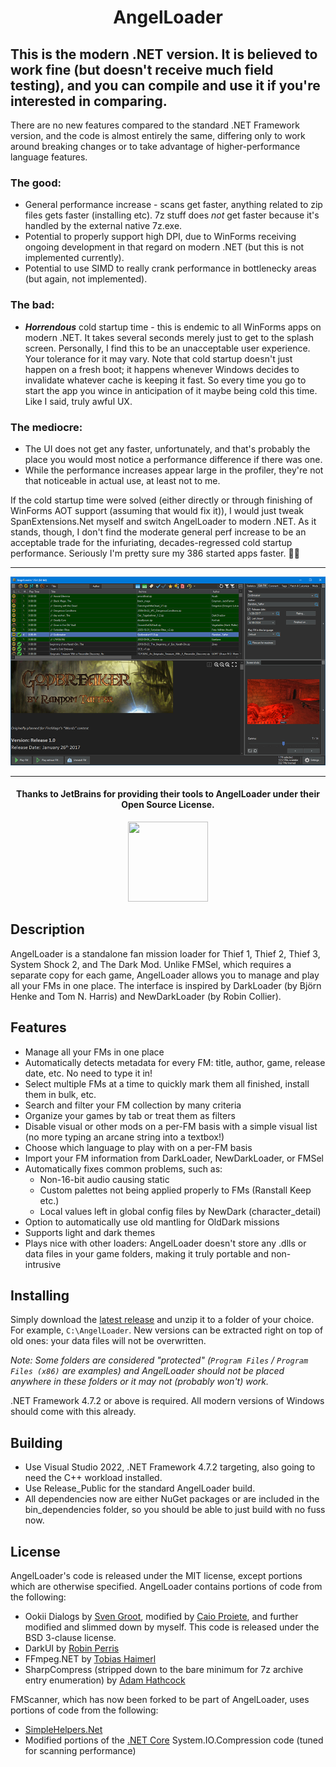 <h1 align="center">
AngelLoader

## This is the modern .NET version. It is believed to work fine (but doesn't receive much field testing), and you can compile and use it if you're interested in comparing.

There are no new features compared to the standard .NET Framework version, and the code is almost entirely the same, differing only to work around breaking changes or to take advantage of higher-performance language features.

### The good:
- General performance increase - scans get faster, anything related to zip files gets faster (installing etc). 7z stuff does _not_ get faster because it's handled by the external native 7z.exe.
- Potential to properly support high DPI, due to WinForms receiving ongoing development in that regard on modern .NET (but this is not implemented currently).
- Potential to use SIMD to really crank performance in bottlenecky areas (but again, not implemented).

### The bad:
- **_Horrendous_** cold startup time - this is endemic to all WinForms apps on modern .NET. It takes several seconds merely just to get to the splash screen. Personally, I find this to be an unacceptable user experience. Your tolerance for it may vary. Note that cold startup doesn't just happen on a fresh boot; it happens whenever Windows decides to invalidate whatever cache is keeping it fast. So every time you go to start the app you wince in anticipation of it maybe being cold this time. Like I said, truly awful UX.

### The mediocre:
- The UI does not get any faster, unfortunately, and that's probably the place you would most notice a performance difference if there was one.
- While the performance increases appear large in the profiler, they're not that noticeable in actual use, at least not to me.

If the cold startup time were solved (either directly or through finishing of WinForms AOT support (assuming that would fix it)), I would just tweak SpanExtensions.Net myself and switch AngelLoader to modern .NET. As it stands, though, I don't find the moderate general perf increase to be an acceptable trade for the infuriating, decades-regressed cold startup performance. Seriously I'm pretty sure my 386 started apps faster. 🤷‍♂️

<hr/>

</h1>
<p align="center"><img src="https://github.com/FenPhoenix/AngelLoader/blob/master/docs/images/main_window_v194_900w.png" /></p>

<hr>
<h4 align="center">
Thanks to JetBrains for providing their tools to AngelLoader under their Open Source License.
</h4>
<p align="center">
<a href="https://jb.gg/OpenSourceSupport"><img src="https://resources.jetbrains.com/storage/products/company/brand/logos/jb_beam.svg" width="128" height="128"/></a>
</p>

## Description
AngelLoader is a standalone fan mission loader for Thief 1, Thief 2, Thief 3, System Shock 2, and The Dark Mod. Unlike FMSel, which requires a separate copy for each game, AngelLoader allows you to manage and play all your FMs in one place. The interface is inspired by DarkLoader (by Björn Henke and Tom N. Harris) and NewDarkLoader (by Robin Collier).

## Features
- Manage all your FMs in one place
- Automatically detects metadata for every FM: title, author, game, release date, etc. No need to type it in!
- Select multiple FMs at a time to quickly mark them all finished, install them in bulk, etc.
- Search and filter your FM collection by many criteria
- Organize your games by tab or treat them as filters
- Disable visual or other mods on a per-FM basis with a simple visual list (no more typing an arcane string into a textbox!)
- Choose which language to play with on a per-FM basis
- Import your FM information from DarkLoader, NewDarkLoader, or FMSel
- Automatically fixes common problems, such as:
  - Non-16-bit audio causing static
  - Custom palettes not being applied properly to FMs (Ranstall Keep etc.)
  - Local values left in global config files by NewDark (character_detail)
- Option to automatically use old mantling for OldDark missions
- Supports light and dark themes
- Plays nice with other loaders: AngelLoader doesn't store any .dlls or data files in your game folders, making it truly portable and non-intrusive

## Installing
Simply download the [latest release](https://github.com/FenPhoenix/AngelLoader/releases) and unzip it to a folder of your choice. For example, `C:\AngelLoader`. New versions can be extracted right on top of old ones: your data files will not be overwritten.

*Note: Some folders are considered "protected" (`Program Files` / `Program Files (x86)` are examples) and AngelLoader should not be placed anywhere in these folders or it may not (probably won't) work.*

.NET Framework 4.7.2 or above is required. All modern versions of Windows should come with this already.

## Building
- Use Visual Studio 2022, .NET Framework 4.7.2 targeting, also going to need the C++ workload installed.
- Use Release_Public for the standard AngelLoader build.
- All dependencies now are either NuGet packages or are included in the bin_dependencies folder, so you should be able to just build with no fuss now.

## License
AngelLoader's code is released under the MIT license, except portions which are otherwise specified.
AngelLoader contains portions of code from the following:
- Ookii Dialogs by [Sven Groot](http://www.ookii.org/software/dialogs/), modified by [Caio Proiete](https://github.com/caioproiete/ookii-dialogs-winforms), and further modified and slimmed down by myself. This code is released under the BSD 3-clause license.
- DarkUI by [Robin Perris](https://github.com/RobinPerris/DarkUI)
- FFmpeg.NET by [Tobias Haimerl](https://github.com/cmxl/FFmpeg.NET)
- SharpCompress (stripped down to the bare minimum for 7z archive entry enumeration) by [Adam Hathcock](https://github.com/adamhathcock/sharpcompress)

FMScanner, which has now been forked to be part of AngelLoader, uses portions of code from the following:
- [SimpleHelpers.Net](https://github.com/khalidsalomao/SimpleHelpers.Net)
- Modified portions of the [.NET Core](https://github.com/dotnet/corefx) System.IO.Compression code (tuned for scanning performance)
